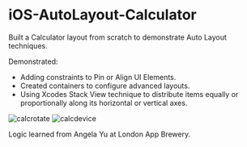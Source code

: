 # iOS-AutoLayout-Calculator

Built a Calculator layout from scratch to demonstrate Auto Layout techniques. 

Demonstrated:

- Adding constraints to Pin or Align UI Elements.
- Created containers to configure advanced layouts.
- Using Xcodes Stack View technique to distribute items equally or proportionally along its horizontal or vertical axes.

![calcrotate](https://user-images.githubusercontent.com/29379185/48987455-141a8d80-f0ed-11e8-9b95-7ebbe39156a8.gif)
![calcdevice](https://user-images.githubusercontent.com/29379185/48987459-24326d00-f0ed-11e8-99b3-ac6a209414e7.gif)


Logic learned from Angela Yu at London App Brewery.
